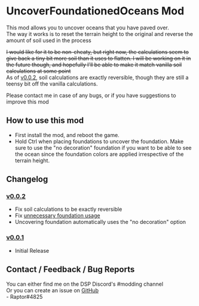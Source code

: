# UncoverFoundationedOceans Mod
This mod allows you to uncover oceans that you have paved over.  
The way it works is to reset the terrain height to the original and reverse the amount of soil used in the process  

~~I would like for it to be non-cheaty, but right now, the calculations seem to give back a tiny bit more soil than it uses to flatten. I will be working on it in the future though, and hopefully I'll be able to make it match vanilla soil calculations at some point~~  
As of [v0.0.2](https://dsp.thunderstore.io/package/Raptor/UncoverFoundationedOceans/0.0.2/), soil calculations are exactly reversible, though they are still a teensy bit off the vanilla calculations.

Please contact me in case of any bugs, or if you have suggestions to improve this mod

## How to use this mod
* First install the mod, and reboot the game.
* Hold Ctrl when placing foundations to uncover the foundation. Make sure to use the "no decoration" foundation if you want to be able to see the ocean since the foundation colors are applied irrespective of the terrain height.

## Changelog

### [v0.0.2](https://dsp.thunderstore.io/package/Raptor/UncoverFoundationedOceans/0.0.2/)
* Fix soil calculations to be exactly reversible
* Fix [unnecessary foundation usage](https://github.com/Velociraptor115/DSPMods/issues/6)
* Uncovering foundation automatically uses the "no decoration" option

### [v0.0.1](https://dsp.thunderstore.io/package/Raptor/UncoverFoundationedOceans/0.0.1/)
* Initial Release

## Contact / Feedback / Bug Reports
You can either find me on the DSP Discord's #modding channel  
Or you can create an issue on [GitHub](https://github.com/Velociraptor115/DSPMods)  
\- Raptor#4825